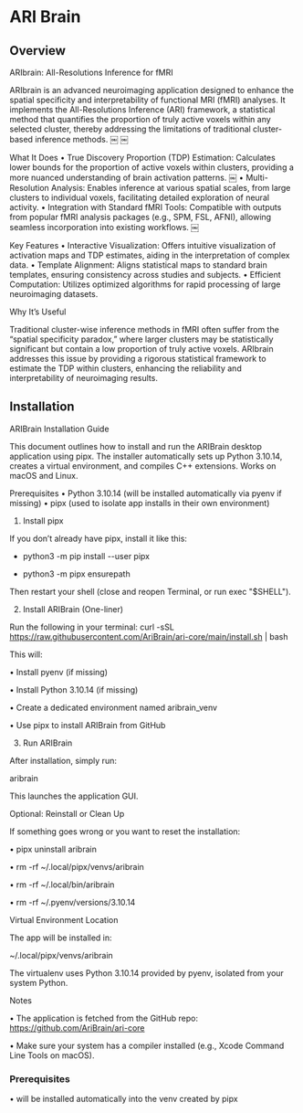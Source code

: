 # ARI Brain

## Overview
ARIbrain: All-Resolutions Inference for fMRI

ARIbrain is an advanced neuroimaging application designed to enhance the spatial specificity and interpretability of functional MRI (fMRI) analyses. It implements the All-Resolutions Inference (ARI) framework, a statistical method that quantifies the proportion of truly active voxels within any selected cluster, thereby addressing the limitations of traditional cluster-based inference methods. ￼ ￼

What It Does
	•	True Discovery Proportion (TDP) Estimation: Calculates lower bounds for the proportion of active voxels within clusters, providing a more nuanced understanding of brain activation patterns. ￼
	•	Multi-Resolution Analysis: Enables inference at various spatial scales, from large clusters to individual voxels, facilitating detailed exploration of neural activity.
	•	Integration with Standard fMRI Tools: Compatible with outputs from popular fMRI analysis packages (e.g., SPM, FSL, AFNI), allowing seamless incorporation into existing workflows. ￼

Key Features
	•	Interactive Visualization: Offers intuitive visualization of activation maps and TDP estimates, aiding in the interpretation of complex data.
	•	Template Alignment: Aligns statistical maps to standard brain templates, ensuring consistency across studies and subjects.
	•	Efficient Computation: Utilizes optimized algorithms for rapid processing of large neuroimaging datasets.

Why It’s Useful

Traditional cluster-wise inference methods in fMRI often suffer from the “spatial specificity paradox,” where larger clusters may be statistically significant but contain a low proportion of truly active voxels. ARIbrain addresses this issue by providing a rigorous statistical framework to estimate the TDP within clusters, enhancing the reliability and interpretability of neuroimaging results.


## Installation

ARIBrain Installation Guide

This document outlines how to install and run the ARIBrain desktop application using pipx. The installer automatically sets up Python 3.10.14, creates a virtual environment, and compiles C++ extensions. Works on macOS and Linux.
 
Prerequisites
•	Python 3.10.14 (will be installed automatically via pyenv if missing)
•	pipx (used to isolate app installs in their own environment)
 
1. Install 
pipx

If you don’t already have pipx, install it like this:

- python3 -m pip install --user pipx

- python3 -m pipx ensurepath

Then restart your shell (close and reopen Terminal, or run exec "$SHELL").
 
2. Install ARIBrain (One-liner)

Run the following in your terminal:
curl -sSL https://raw.githubusercontent.com/AriBrain/ari-core/main/install.sh | bash

This will:

•	Install pyenv (if missing)

•	Install Python 3.10.14 (if missing)

•	Create a dedicated environment named aribrain_venv

•	Use pipx to install ARIBrain from GitHub
 
3. Run ARIBrain

After installation, simply run:

aribrain

This launches the application GUI.
 
Optional: Reinstall or Clean Up

If something goes wrong or you want to reset the installation:

•	pipx uninstall aribrain

•	rm -rf ~/.local/pipx/venvs/aribrain

•	rm -rf ~/.local/bin/aribrain

•	rm -rf ~/.pyenv/versions/3.10.14
 
Virtual Environment Location

The app will be installed in:

~/.local/pipx/venvs/aribrain

The virtualenv uses Python 3.10.14 provided by pyenv, isolated from your system Python.
 
Notes

•	The application is fetched from the GitHub repo: https://github.com/AriBrain/ari-core

•	Make sure your system has a compiler installed (e.g., Xcode Command Line Tools on macOS).

### Prerequisites
•	will be installed automatically into the venv created by pipx

